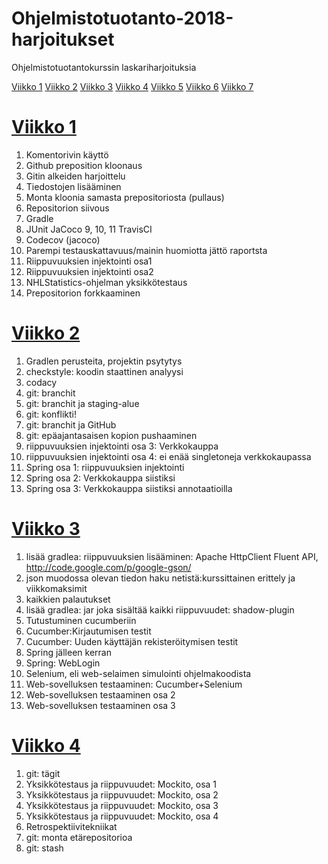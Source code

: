 # Ohjelmistotuotanto-2018-harjoitukset
Ohjelmistotuotantokurssin laskariharjoituksia

[Viikko 1](https://github.com/vsvala/ohtu-viikko1)
[Viikko 2](https://github.com/vsvala/ohtu-viikko2)
[Viikko 3](https://github.com/vsvala/ohtu-viikko2)
[Viikko 4](https://github.com/vsvala/ohtu-viikko2)
[Viikko 5](https://github.com/vsvala/ohtu-viikko2)
[Viikko 6](https://github.com/vsvala/Ohjelmistotuotanto-2018-harjoitukset/tree/master/viikko6)
[Viikko 7](https://github.com/vsvala/Ohjelmistotuotanto-2018-harjoitukset/tree/master/viikko7)

# [Viikko 1](https://github.com/vsvala/ohtu-viikko1)

1. Komentorivin käyttö
2. Github preposition kloonaus
3. Gitin alkeiden harjoittelu
4. Tiedostojen lisääminen
5. Monta kloonia samasta prepositoriosta (pullaus)
6. Repositorion siivous
7. Gradle
8. JUnit JaCoco
9, 10, 11 TravisCI
12. Codecov (jacoco)
13. Parempi testauskattavuus/mainin huomiotta jättö raportsta
14. Riippuvuuksien injektointi osa1
15. Riippuvuuksien injektointi osa2
16. NHLStatistics-ohjelman yksikkötestaus
17. Prepositorion forkkaaminen


# [Viikko 2](https://github.com/vsvala/ohtu-viikko2)

1. Gradlen perusteita, projektin psytytys
2. checkstyle: koodin staattinen analyysi 
3. codacy
4. git: branchit
5. git: branchit ja staging-alue
6. git: konflikti!
7. git: branchit ja GitHub
8. git: epäajantasaisen kopion pushaaminen
9. riippuvuuksien injektointi osa 3: Verkkokauppa
10. riippuvuuksien injektointi osa 4: ei enää singletoneja verkkokaupassa
11. Spring osa 1: riippuvuuksien injektointi
12. Spring osa 2: Verkkokauppa siistiksi
13. Spring osa 3: Verkkokauppa siistiksi annotaatioilla

# [Viikko 3](https://github.com/vsvala/ohtu-viikko2)

1. lisää gradlea: riippuvuuksien lisääminen: Apache HttpClient Fluent API,  http://code.google.com/p/google-gson/
2. json muodossa olevan tiedon haku netistä:kurssittainen erittely ja viikkomaksimit
3. kaikkien palautukset
4. lisää gradlea: jar joka sisältää kaikki riippuvuudet: shadow-plugin
5. Tutustuminen cucumberiin
6. Cucumber:Kirjautumisen testit
7. Cucumber: Uuden käyttäjän rekisteröitymisen testit
8. Spring jälleen kerran
9. Spring: WebLogin
10. Selenium, eli web-selaimen simulointi ohjelmakoodista
11. Web-sovelluksen testaaminen: Cucumber+Selenium
12. Web-sovelluksen testaaminen osa 2
13. Web-sovelluksen testaaminen osa 3

# [Viikko 4](https://github.com/vsvala/ohtu-viikko2)
1. git: tägit
2. Yksikkötestaus ja riippuvuudet: Mockito, osa 1
3. Yksikkötestaus ja riippuvuudet: Mockito, osa 2
4. Yksikkötestaus ja riippuvuudet: Mockito, osa 3
5. Yksikkötestaus ja riippuvuudet: Mockito, osa 4
6. Retrospektiivitekniikat
7. git: monta etärepositorioa
8. git: stash
